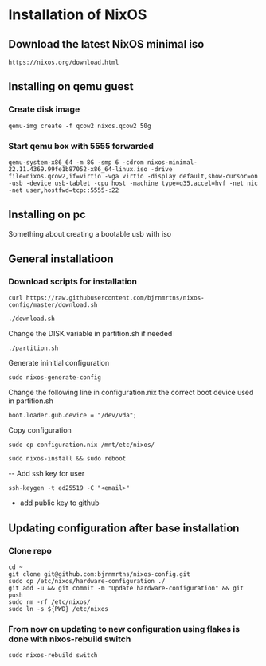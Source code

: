 # Installation of NixOS

## Download the latest NixOS minimal iso
```
https://nixos.org/download.html
```

## Installing on qemu guest

### Create disk image
```
qemu-img create -f qcow2 nixos.qcow2 50g
```

### Start qemu box with 5555 forwarded
```
qemu-system-x86_64 -m 8G -smp 6 -cdrom nixos-minimal-22.11.4369.99fe1b87052-x86_64-linux.iso -drive file=nixos.qcow2,if=virtio -vga virtio -display default,show-cursor=on -usb -device usb-tablet -cpu host -machine type=q35,accel=hvf -net nic -net user,hostfwd=tcp::5555-:22
```

## Installing on pc
Something about creating a bootable usb with iso

## General installatioon
### Download scripts for installation
```
curl https://raw.githubusercontent.com/bjrnmrtns/nixos-config/master/download.sh
```
```
./download.sh
```
Change the DISK variable in partition.sh if needed
```
./partition.sh
```
Generate ininitial configuration
```
sudo nixos-generate-config
```

Change the following line in configuration.nix the correct boot device used in partition.sh
```
boot.loader.gub.device = "/dev/vda";
```
Copy configuration
```
sudo cp configuration.nix /mnt/etc/nixos/
```

```
sudo nixos-install && sudo reboot
```

-- Add ssh key for user
```
ssh-keygen -t ed25519 -C "<email>"
```
- add public key to github


## Updating configuration after base installation
### Clone repo
```
cd ~
git clone git@github.com:bjrnmrtns/nixos-config.git
sudo cp /etc/nixos/hardware-configuration ./
git add -u && git commit -m "Update hardware-configuration" && git push
sudo rm -rf /etc/nixos/
sudo ln -s ${PWD} /etc/nixos
```

### From now on updating to new configuration using flakes is done with nixos-rebuild switch 
```
sudo nixos-rebuild switch
```

